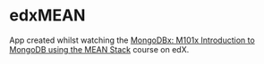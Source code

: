 # edxMEAN

App created whilst watching the [MongoDBx: M101x Introduction to MongoDB using the MEAN Stack](https://courses.edx.org/courses/course-v1:MongoDBx+M101x+2T2016) course on edX.
